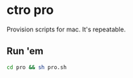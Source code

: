 ctro pro
========

Provision scripts for mac.
It's repeatable.

Run 'em
-------
```sh
cd pro && sh pro.sh
```
